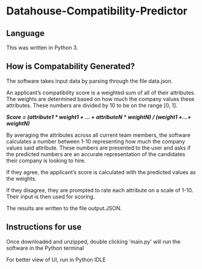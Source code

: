 # Datahouse-Compatibility-Predictor

## Language 
<p> This was written in Python 3. </p>

## How is Compatability Generated?
<p>The software takes input data by parsing through the file data.json.</p>

<p>An applicant’s compatibility score is a weighted sum of all of their attributes. The weights are determined based on how much the company values these attributes. These numbers are divided by 10 to be on the range [0, 1].</p>

***Score = (attribute1 * weight1 + … + attributeN * weightN) / (weight1 +...+ weightN)***

<p>By averaging the attributes across all current team members, the software calculates a number between 1-10 representing how much the company values said attribute. These numbers are presented to the user and asks if the predicted numbers are an accurate representation of the candidates their company is looking to hire.</p>

<p>If they agree, the applicant’s score is calculated with the predicted values as the weights.</p>

<p>If they disagree, they are prompted to rate each attribute on a scale of 1-10. Their input is then used for scoring.</p>

<p>The results are written to the file output.JSON.</p>

## Instructions for use
<p> Once downloaded and unzipped, double clicking 'main.py' will run the software in the Python terminal</p>
<p> For better view of UI, run in Python IDLE </p>
